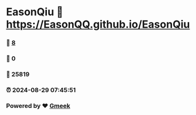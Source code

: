 # EasonQiu :link: https://EasonQQ.github.io/EasonQiu 
### :page_facing_up: [8](https://EasonQQ.github.io/EasonQiu/tag.html) 
### :speech_balloon: 0 
### :hibiscus: 25819 
### :alarm_clock: 2024-08-29 07:45:51 
### Powered by :heart: [Gmeek](https://github.com/Meekdai/Gmeek)
